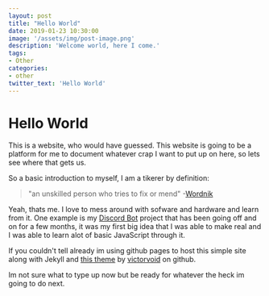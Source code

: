 ```yaml
---
layout: post
title: "Hello World"
date: 2019-01-23 10:30:00
image: '/assets/img/post-image.png'
description: 'Welcome world, here I come.'
tags:
- Other
categories:
- other
twitter_text: 'Hello World'
---
```


# Hello World

This is a website, who would have guessed. This website is going to be a platform for me to document whatever crap I want to put up on here, so lets see where that gets us. 

So a basic introduction to myself, I am a tikerer by definition:

> "an unskilled person who tries to fix or mend" -[Wordnik](https://www.wordnik.com/words/tinkerer)

 Yeah, thats me. I love to mess around with sofware and hardware and learn from it. One example is my [Discord Bot](https://github.com/BorealBlizzard/FinleyBot) project that has been going off and on for a few months, it was my first big idea that I was able to make real and I was able to learn alot of basic JavaScript through it.

If you couldn't tell already im using github pages to host this simple site along with Jekyll and [this theme](https://github.com/victorvoid/space-jekyll-template) by [victorvoid](https://github.com/victorvoid) on github.

Im not sure what to type up now but be ready for whatever the heck im going to do next. 
